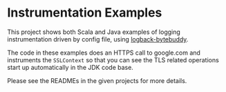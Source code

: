 # Instrumentation Examples

This project shows both Scala and Java examples of logging instrumentation driven by config file, using [logback-bytebuddy](https://tersesystems.github.io/terse-logback/guide/instrumentation/).

The code in these examples does an HTTPS call to google.com and instruments the `SSLContext` so that you can see the TLS related operations start up automatically in the JDK code base.  

Please see the READMEs in the given projects for more details.
